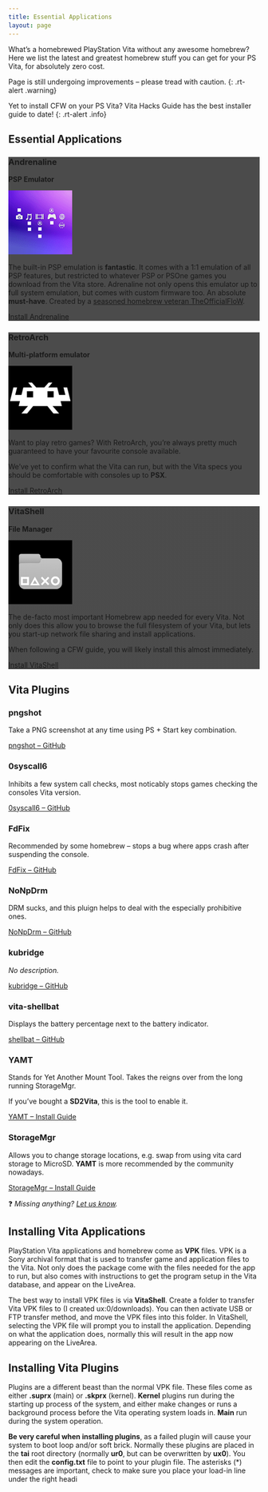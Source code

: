 ```yaml
---
title: Essential Applications
layout: page
---
```


What’s a homebrewed PlayStation Vita without any awesome homebrew? Here we list the latest and greatest homebrew stuff you can get for your PS Vita, for absolutely zero cost.

Page is still undergoing improvements – please tread with caution.
{: .rt-alert .warning}

Yet to install CFW on your PS Vita? Vita Hacks Guide has the best installer guide to date!
{: .rt-alert .info}

## Essential Applications

<div class="container text-center rt-psvita-apps">
	<div class="row g-2 pb-2 align-items-start">
		<div class="col">
			<div class="picto p-3" style="background-image:linear-gradient(rgba(0, 0, 0, 0.7), rgba(0, 0, 0, 0.7)),url('/assets/img/vita-andrenaline-bg.webp')">
				<h3>Andrenaline</h3>
				<p><strong>PSP Emulator</strong></p>
				<img src="/assets/img/vita-andrenaline-logo.webp">
				<p>The built-in PSP emulation is <strong>fantastic</strong>. It comes with a 1:1 emulation of all PSP features, but restricted to whatever PSP or PSOne games you download from the Vita store. Adrenaline not only opens this emulator up to full system emulation, but comes with custom firmware too. An absolute <strong>must-have</strong>. Created by a <a href="https://github.com/TheOfficialFloW">seasoned homebrew veteran TheOfficialFloW</a>.</p>
				<div>
					<p class="rt-button"><a href="https://vita.hacks.guide/adrenaline">Install Andrenaline</a></p>
				</div>
			</div>
		</div>
		<div class="col">
			<div class="picto p-3" style="background-image:linear-gradient(rgba(0, 0, 0, 0.7), rgba(0, 0, 0, 0.7)),url('/assets/img/vita-retroarch-bg.webp')">
				<h3>RetroArch</h3>
				<p><strong>Multi-platform emulator</strong></p>
				<img src="/assets/img/vita-retroarch-logo.webp">
				<p>Want to play retro games? With RetroArch, you’re always pretty much guaranteed to have your favourite console available.</p>
				<p>We’ve yet to confirm what the Vita can run, but with the Vita specs you should be comfortable with consoles up to <strong>PSX</strong>.</p>
				<div>
					<p class="rt-button"><a href="https://docs.libretro.com/guides/install-psv/">Install RetroArch</a></p>
				</div>
			</div>
		</div>
		<div class="col">
			<div class="picto p-3" style="background-image:linear-gradient(rgba(0, 0, 0, 0.7), rgba(0, 0, 0, 0.7)),url('/assets/img/vita-vitashell-bg.webp')">
				<h3>VitaShell</h3>
				<p><strong>File Manager</strong></p>
				<img src="/assets/img/vita-vitashell-logo.webp">
				<p>The de-facto most important Homebrew app needed for every Vita. Not only does this allow you to browse the full filesystem of your Vita, but lets you start-up network file sharing and install applications.</p>
				<p>When following a CFW guide, you will likely install this almost immediately.</p>
				<div>
					<p class="rt-button"><a href="https://github.com/TheOfficialFloW/VitaShell/releases/">Install VitaShell</a></p>
				</div>
			</div>
		</div>
	</div>
</div>

## Vita Plugins

<div class="container">
	<div class="row align-items-start">
		<div class="col">
			<h3>pngshot</h3>
			<p>Take a PNG screenshot at any time using PS + Start key combination.</p>
			<div class="text-center">
				<p class="rt-button"><a href="https://github.com/xyzz/pngshot">pngshot – GitHub</a></p>
			</div>
		</div>
		<div class="col">
			<h3>0syscall6</h3>
			<p>Inhibits a few system call checks, most noticably stops games checking the consoles Vita version.</p>
			<div class="text-center">
				<p class="rt-button"><a href="https://github.com/SKGleba/0syscall6">0syscall6 – GitHub</a></p>
			</div>
		</div>
		<div class="col">
			<h3>FdFix</h3>
			<p>Recommended by some homebrew – stops a bug where apps crash after suspending the console.</p>
			<div class="text-center">
				<p class="rt-button"><a href="https://github.com/TheOfficialFloW/FdFix">FdFix – GitHub</a></p>
			</div>
		</div>
	</div>
	<div class="row align-items-start">
		<div class="col">
			<h3>NoNpDrm</h3>
			<p>DRM sucks, and this pluign helps to deal with the especially prohibitive ones.</p>
			<div class="text-center">
				<p class="rt-button"><a href="https://github.com/TheOfficialFloW/NoNpDrm">NoNpDrm – GitHub</a></p>
			</div>
		</div>
		<div class="col">
			<h3>kubridge</h3>
			<p><em>No description.</em></p>
			<div class="text-center">
				<p class="rt-button"><a href="https://github.com/TheOfficialFloW/NoNpDrm">kubridge – GitHub</a></p>
			</div>
		</div>
		<div class="col">
			<h3>vita-shellbat</h3>
			<p>Displays the battery percentage next to the battery indicator.</p>
			<div class="text-center">
				<p class="rt-button"><a href="https://github.com/nowrep/vita-shellbat">shellbat – GitHub</a></p>
			</div>
		</div>
	</div>
	<div class="row align-items-start">
		<div class="col">
			<h3>YAMT</h3>
			<p>Stands for Yet Another Mount Tool. Takes the reigns over from the long running StorageMgr.</p>
			<p>If you’ve bought a <strong>SD2Vita</strong>, this is the tool to enable it.</p>
			<div class="text-center">
				<p class="rt-button"><a href="https://vita.hacks.guide/yamt.html">YAMT – Install Guide</a></p>
			</div>
		</div>
		<div class="col">
			<h3>StorageMgr</h3>
			<p>Allows you to change storage locations, e.g. swap from using vita card storage to MicroSD. <strong>YAMT</strong> is more recommended by the community nowadays.</p>
			<div class="text-center">
				<p class="rt-button"><a href="https://vita.hacks.guide/storagemgr.html">StorageMgr – Install Guide</a></p>
			</div>
		</div>
		<div class="col"></div>
	</div>
</div>

❓ _Missing anything? [Let us know](https://revive.today/contact)._

## Installing Vita Applications

PlayStation Vita applications and homebrew come as **VPK** files. VPK is a Sony archival format that is used to transfer game and application files to the Vita. Not only does the package come with the files needed for the app to run, but also comes with instructions to get the program setup in the Vita database, and appear on the LiveArea. 

The best way to install VPK files is via **VitaShell**. Create a folder to transfer Vita VPK files to (I created ux:0/downloads). You can then activate USB or FTP transfer method, and move the VPK files into this folder. In VitaShell, selecting the VPK file will prompt you to install the application. Depending on what the application does, normally this will result in the app now appearing on the LiveArea.

## Installing Vita Plugins

Plugins are a different beast than the normal VPK file. These files come as either **.suprx** (main) or **.skprx** (kernel). **Kernel** plugins run during the starting up process of the system, and either make changes or runs a background process before the Vita operating system loads in. **Main** run during the system operation.

**Be very careful when installing plugins**, as a failed plugin will cause your system to boot loop and/or soft brick. Normally these plugins are placed in the **tai** root directory (normally **ur0**, but can be overwritten by **ux0**). You then edit the **config.txt** file to point to your plugin file. The asterisks (\*) messages are important, check to make sure you place your load-in line under the right headi

